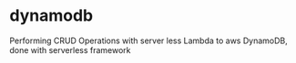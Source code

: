 # dynamodb
Performing CRUD Operations with server less Lambda to aws DynamoDB, done with serverless framework
